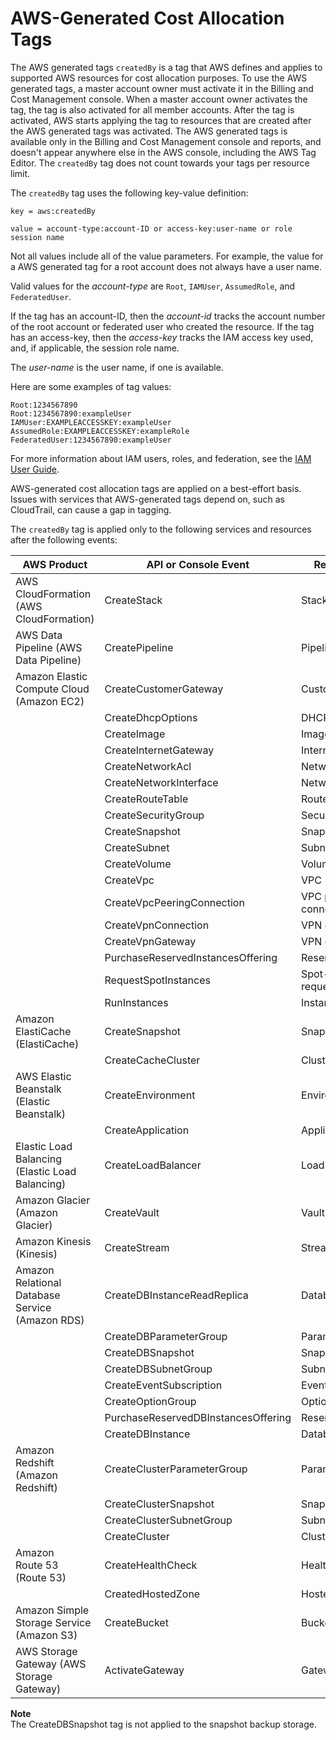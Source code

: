 # AWS\-Generated Cost Allocation Tags<a name="aws-tags"></a>

The AWS generated tags `createdBy` is a tag that AWS defines and applies to supported AWS resources for cost allocation purposes\. To use the AWS generated tags, a master account owner must activate it in the Billing and Cost Management console\. When a master account owner activates the tag, the tag is also activated for all member accounts\. After the tag is activated, AWS starts applying the tag to resources that are created after the AWS generated tags was activated\.  The AWS generated tags is available only in the Billing and Cost Management console and reports, and doesn't appear anywhere else in the AWS console, including the AWS Tag Editor\. The `createdBy` tag does not count towards your tags per resource limit\.

The `createdBy` tag uses the following key\-value definition:

```
key = aws:createdBy
```

```
value = account-type:account-ID or access-key:user-name or role session name
```

Not all values include all of the value parameters\. For example, the value for a AWS generated tag for a root account does not always have a user name\.

Valid values for the *account\-type* are `Root`, `IAMUser`, `AssumedRole`, and `FederatedUser`\.

If the tag has an account\-ID, then the *account\-id* tracks the account number of the root account or federated user who created the resource\. If the tag has an access\-key, then the *access\-key* tracks the IAM access key used, and, if applicable, the session role name\.

The *user\-name* is the user name, if one is available\.

Here are some examples of tag values:

```
Root:1234567890
Root:1234567890:exampleUser
IAMUser:EXAMPLEACCESSKEY:exampleUser
AssumedRole:EXAMPLEACCESSKEY:exampleRole
FederatedUser:1234567890:exampleUser
```

For more information about IAM users, roles, and federation, see the [IAM User Guide](http://docs.aws.amazon.com/IAM/latest/UserGuide/)\.

AWS\-generated cost allocation tags are applied on a best\-effort basis\. Issues with services that AWS\-generated tags depend on, such as CloudTrail, can cause a gap in tagging\. 

The `createdBy` tag is applied only to the following services and resources after the following events:


| AWS Product | API or Console Event | Resource Type | 
| --- | --- | --- | 
| AWS CloudFormation \(AWS CloudFormation\) |  CreateStack  |  Stack  | 
| AWS Data Pipeline \(AWS Data Pipeline\) |  CreatePipeline  |  Pipeline  | 
| Amazon Elastic Compute Cloud \(Amazon EC2\) |  CreateCustomerGateway  |  Customer gateway  | 
|   |  CreateDhcpOptions  |  DHCP options  | 
|   |  CreateImage  |  Image  | 
|   |  CreateInternetGateway  |  Internet gateway  | 
|   |  CreateNetworkAcl  |  Network ACL  | 
|   |  CreateNetworkInterface  |  Network interface  | 
|   |  CreateRouteTable  |  Route table  | 
|   |  CreateSecurityGroup  |  Security group  | 
|   |  CreateSnapshot  |  Snapshot  | 
|   |  CreateSubnet  |  Subnet  | 
|   |  CreateVolume  |  Volume  | 
|   |  CreateVpc  |  VPC  | 
|   |  CreateVpcPeeringConnection  |  VPC peering connection  | 
|   |  CreateVpnConnection  |  VPN connection  | 
|   |  CreateVpnGateway  |  VPN gateway  | 
|   |  PurchaseReservedInstancesOffering  |  Reserved\-instance  | 
|   |  RequestSpotInstances  |  Spot\-instance\-request  | 
|   |  RunInstances  |  Instance  | 
| Amazon ElastiCache \(ElastiCache\) |  CreateSnapshot  |  Snapshot  | 
|   |  CreateCacheCluster  |  Cluster  | 
| AWS Elastic Beanstalk \(Elastic Beanstalk\) |  CreateEnvironment  |  Environment  | 
|   |  CreateApplication  |  Application  | 
| Elastic Load Balancing \(Elastic Load Balancing\) |  CreateLoadBalancer  |  Loadbalancer  | 
| Amazon Glacier \(Amazon Glacier\) |  CreateVault  |  Vault  | 
| Amazon Kinesis \(Kinesis\) |  CreateStream  |  Stream  | 
| Amazon Relational Database Service \(Amazon RDS\) |  CreateDBInstanceReadReplica  |  Database  | 
|   |  CreateDBParameterGroup  |  ParameterGroup  | 
|   |  CreateDBSnapshot  |  Snapshot  | 
|   |  CreateDBSubnetGroup  |  SubnetGroup  | 
|   |  CreateEventSubscription  |  EventSubscription  | 
|   |  CreateOptionGroup  |  OptionGroup  | 
|   |  PurchaseReservedDBInstancesOffering  |  ReservedDBInstance  | 
|   |  CreateDBInstance  |  Database  | 
| Amazon Redshift \(Amazon Redshift\) |  CreateClusterParameterGroup  |  ParameterGroup  | 
|   |  CreateClusterSnapshot  |  Snapshot  | 
|   |  CreateClusterSubnetGroup  |  SubnetGroup  | 
|   |  CreateCluster  |  Cluster  | 
| Amazon Route 53 \(Route 53\) |  CreateHealthCheck  |  HealthCheck  | 
|   |  CreatedHostedZone  |  HostedZone  | 
| Amazon Simple Storage Service \(Amazon S3\) |  CreateBucket  |  Bucket  | 
| AWS Storage Gateway \(AWS Storage Gateway\) |  ActivateGateway  |  Gateway  | 

**Note**  
The CreateDBSnapshot tag is not applied to the snapshot backup storage\.

